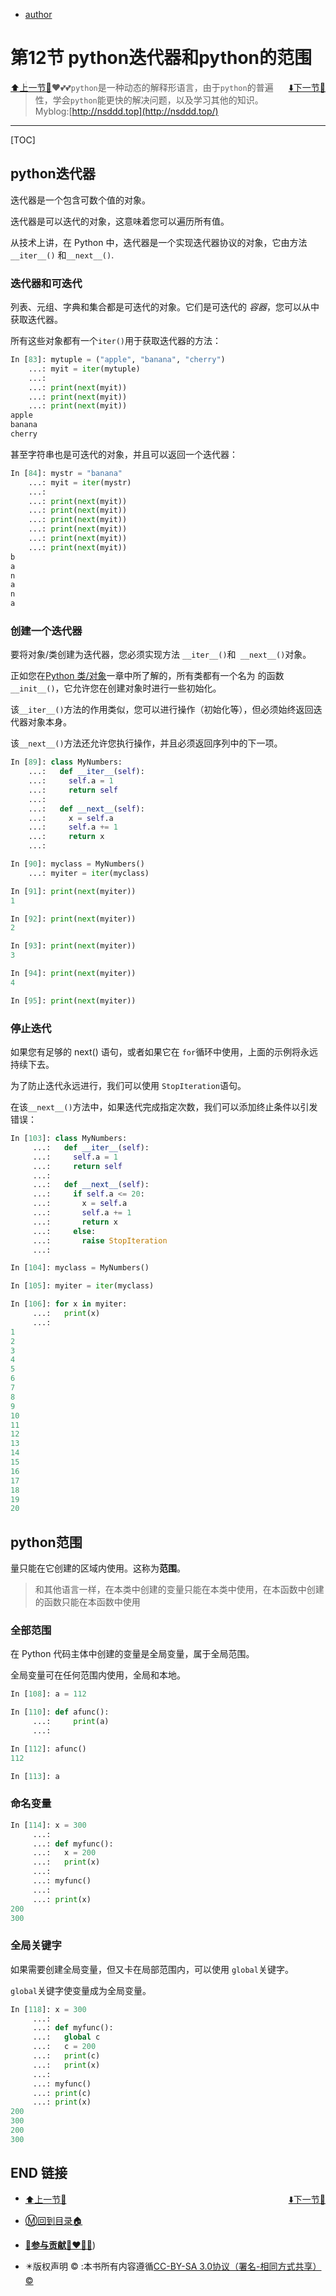 + [author](http://nsddd.top)

# 第12节 python迭代器和python的范围

<div><a href = '11.md' style='float:left'>⬆️上一节🔗</a><a href = '13.md' style='float: right'>⬇️下一节🔗</a></div>


> ❤️💕💕`python`是一种动态的解释形语言，由于`python`的普遍性，学会`python`能更快的解决问题，以及学习其他的知识。Myblog:[http://nsddd.top](http://nsddd.top/)

---
[TOC]

## python迭代器

迭代器是一个包含可数个值的对象。

迭代器是可以迭代的对象，这意味着您可以遍历所有值。

从技术上讲，在 Python 中，迭代器是一个实现迭代器协议的对象，它由方法`__iter__()` 和`__next__()`.



### 迭代器和可迭代

列表、元组、字典和集合都是可迭代的对象。它们是可迭代的 *容器*，您可以从中获取迭代器。

所有这些对象都有一个`iter()`用于获取迭代器的方法：

```python
In [83]: mytuple = ("apple", "banana", "cherry")
    ...: myit = iter(mytuple)
    ...:
    ...: print(next(myit))
    ...: print(next(myit))
    ...: print(next(myit))
apple
banana
cherry
```

甚至字符串也是可迭代的对象，并且可以返回一个迭代器：

```python
In [84]: mystr = "banana"
    ...: myit = iter(mystr)
    ...:
    ...: print(next(myit))
    ...: print(next(myit))
    ...: print(next(myit))
    ...: print(next(myit))
    ...: print(next(myit))
    ...: print(next(myit))
b
a
n
a
n
a
```



### 创建一个迭代器

要将对象/类创建为迭代器，您必须实现方法 `__iter__()`和` __next__()`对象。

正如您在[Python 类/对象](https://www.w3schools.com/python/python_classes.asp)一章中所了解的，所有类都有一个名为 的函数 `__init__()`，它允许您在创建对象时进行一些初始化。

该`__iter__()`方法的作用类似，您可以进行操作（初始化等），但必须始终返回迭代器对象本身。

该`__next__()`方法还允许您执行操作，并且必须返回序列中的下一项。

```python
In [89]: class MyNumbers:
    ...:   def __iter__(self):
    ...:     self.a = 1
    ...:     return self
    ...:
    ...:   def __next__(self):
    ...:     x = self.a
    ...:     self.a += 1
    ...:     return x
    ...:

In [90]: myclass = MyNumbers()
    ...: myiter = iter(myclass)

In [91]: print(next(myiter))
1

In [92]: print(next(myiter))
2

In [93]: print(next(myiter))
3

In [94]: print(next(myiter))
4

In [95]: print(next(myiter))
```



### 停止迭代

如果您有足够的 next() 语句，或者如果它在 `for`循环中使用，上面的示例将永远持续下去。

为了防止迭代永远进行，我们可以使用 `StopIteration`语句。

在该`__next__()`方法中，如果迭代完成指定次数，我们可以添加终止条件以引发错误：

```python
In [103]: class MyNumbers:
     ...:   def __iter__(self):
     ...:     self.a = 1
     ...:     return self
     ...:
     ...:   def __next__(self):
     ...:     if self.a <= 20:
     ...:       x = self.a
     ...:       self.a += 1
     ...:       return x
     ...:     else:
     ...:       raise StopIteration
     ...:

In [104]: myclass = MyNumbers()

In [105]: myiter = iter(myclass)

In [106]: for x in myiter:
     ...:   print(x)
     ...:
1
2
3
4
5
6
7
8
9
10
11
12
13
14
15
16
17
18
19
20
```



## python范围

量只能在它创建的区域内使用。这称为**范围**。

> 和其他语言一样，在本类中创建的变量只能在本类中使用，在本函数中创建的函数只能在本函数中使用

### 全部范围

在 Python 代码主体中创建的变量是全局变量，属于全局范围。

全局变量可在任何范围内使用，全局和本地。

```python
In [108]: a = 112

In [110]: def afunc():
     ...:     print(a)
     ...:

In [112]: afunc()
112

In [113]: a
```



### 命名变量

```python
In [114]: x = 300
     ...:
     ...: def myfunc():
     ...:   x = 200
     ...:   print(x)
     ...:
     ...: myfunc()
     ...:
     ...: print(x)
200
300
```



### 全局关键字

如果需要创建全局变量，但又卡在局部范围内，可以使用 `global`关键字。

`global`关键字使变量成为全局变量。

```python
In [118]: x = 300
     ...:
     ...: def myfunc():
     ...:   global c
     ...:   c = 200
     ...:   print(c)
     ...:   print(x)
     ...:
     ...: myfunc()
     ...: print(c)
     ...: print(x)
200
300
200
300
```





## END 链接

<ul><li><div><a href = '11.md' style='float:left'>⬆️上一节🔗</a><a href = '13.md' style='float: right'>⬇️下一节🔗</a></div></li></ul>

+ [Ⓜ️回到目录🏠](../README.md)

+ [**🫵参与贡献💞❤️‍🔥💖**](https://nsddd.top/archives/contributors))

+ ✴️版权声明 &copy; :本书所有内容遵循[CC-BY-SA 3.0协议（署名-相同方式共享）&copy;](http://zh.wikipedia.org/wiki/Wikipedia:CC-by-sa-3.0协议文本) 

